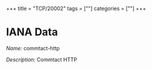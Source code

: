 +++
title = "TCP/20002"
tags = [""]
categories = [""]
+++

# IANA Data

_Name:_ commtact-http

_Description:_ Commtact HTTP


